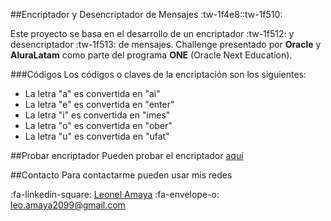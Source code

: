 ##Encriptador y Desencriptador de Mensajes :tw-1f4e8::tw-1f510:

Este proyecto se basa en el desarrollo de un encriptador :tw-1f512: y desencriptador :tw-1f513: de mensajes.
Challenge presentado por **Oracle** y **AluraLatam** como parte del programa **ONE** (Oracle Next Education).

###Códigos
Los códigos o claves de la encriptación son los siguientes:
- La letra "a" es convertida en "ai"
- La letra "e" es convertida en "enter"
- La letra "i" es convertida en "imes"
- La letra "o" es convertida en "ober"
- La letra "u" es convertida en "ufat"

##Probar encriptador
Pueden probar el encriptador [aquí](https://leonel-amaya.github.io/Encriptador-mensajes/ "aquí")

##Contacto
Para contactarme pueden usar mis redes

:fa-linkedin-square: [Leonel Amaya](https://www.linkedin.com/in/leonelamaya/ "Leonel Amaya")
:fa-envelope-o: leo.amaya2099@gmail.com
